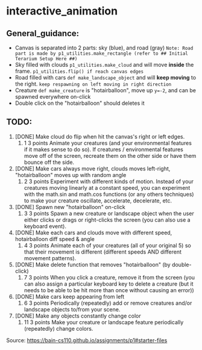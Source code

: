 # interactive_animation

## General_guidance:
  * Canvas is separated into 2 parts: sky (blue), and road (gray)
  `Note: Road part is made by p1_utilities.make_rectangle (refer to ## Initial Terarium Setup Here ##)`
  * Sky filled with clouds `p1_utilities.make_cloud` and will move **inside** the frame. `p1_utilities.flip() if reach canvas edges`
  * Road filled with cars `def make_landscape_object` and will **keep moving** to the right. `keep respawning on left moving in right direction`
  * Creature `def make_creature` is "hotairballoon", move up `y=-2`, and can be spawned everywhere on-click
  * Double click on the "hotairballoon" should deletes it

## TODO:
  1. [DONE] Make cloud do flip when hit the canvas's right or left edges.
     1. 1 	3 points 	Animate your creatures (and your environmental features if it makes sense to do so). If creatures / environmental features move off of the screen, recreate them on the other side or have them bounce off the side.
  2. [DONE] Make cars always move right, clouds moves left-right, "hotairballoon" moves up with random angle
     1. 2 	3 points 	Experiment with different kinds of motion. Instead of your creatures moving linearly at a constant speed, you can experiment with the math.sin and math.cos functions (or any others techniques) to make your creature oscillate, accelerate, decelerate, etc.
  3. [DONE] Spawn new "hotairballoon" on-click
     1. 3 	3 points 	Spawn a new creature or landscape object when the user either clicks or drags or right-clicks the screen (you can also use a keyboard event).
  4. [DONE] Make each cars and clouds move with different speed, hotairballoon diff speed & angle
     1. 4 	3 points 	Animate each of your creatures (all of your original 5) so that their movement is different (different speeds AND different movement patterns).
  5. [DONE] Make delete function that removes "hotairballoon" (by double-click)
     1. 7 	3 points 	When you click a creature, remove it from the screen (you can also assign a particular keyboard key to delete a creature (but it needs to be able to be hit more than once without causing an error))
  6. [DONE] Make cars keep appearing from left
     1. 6 	3 points 	Periodically (repeatedly) add or remove creatures and/or landscape objects to/from your scene.
  7. [DONE] Make any objects constantly change color
     1. 11 	3 points 	Make your creature or landscape feature periodically (repeatedly) change colors.

Source: https://bain-cs110.github.io/assignments/p1#starter-files
